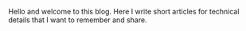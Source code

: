 Hello and welcome to this blog. Here I write short articles for technical details that I want to remember and share.

